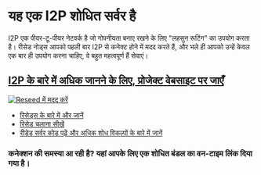 यह एक I2P शोधित सर्वर है
===========================

I2P एक पीयर-टू-पीयर नेटवर्क है जो गोपनीयता बनाए रखने के लिए "लहसुन रूटिंग" का उपयोग करता है।
रीसेड नोड्स आपको पहली बार I2P से कनेक्ट होने में मदद करते हैं, और भले ही
आपको उन्हें केवल एक बार ही उपयोग करना चाहिए, वे बहुत महत्वपूर्ण हैं
सेवाएं।

[I2P के बारे में अधिक जानने के लिए, प्रोजेक्ट वेबसाइट पर जाएँ](https://geti2p.net)
-------------------------------------------------------------------------

[![Reseed में मदद करें](images/reseed.png)](https://geti2p.net)

  - [रिसेड्स के बारे में और जानें](https://geti2p.net/hi/docs/reseed)
  - [रिसेड चलाना सीखें](https://geti2p.net/hi/get-involved/guides/reseed)
  - [रीडेड सर्वर कोड पढ़ें और अधिक शोध विकल्पों के बारे में जानें](https://i2pgit.org/idk/reseed-tools)

### कनेक्शन की समस्या आ रही है? यहां आपके लिए एक शोधित बंडल का वन-टाइम लिंक दिया गया है।
